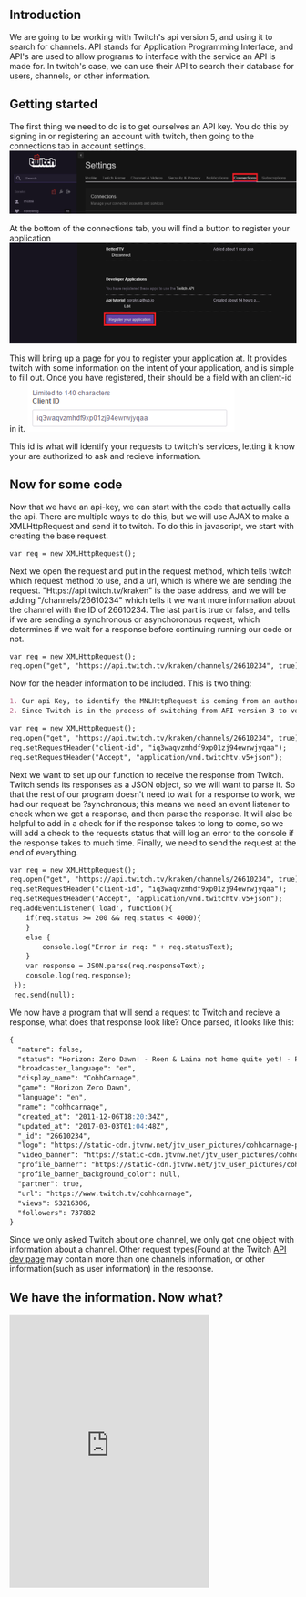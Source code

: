 ## Introduction

We are going to be working with Twitch's api version 5, and using it to search for channels.  API stands for Application Programming Interface, and API's are used to allow programs to interface with the service an API is made for.  In twitch's case, we can use their API to search their database for users, channels, or other information.

<!-- ### What that info looks like
 ![Image](response.png) -->

## Getting started

The first thing we need to do is to get ourselves an API key.  You do this by signing in or registering an account with twitch, then going to the connections tab in account settings. ![Image](settings-connection.png)

At the bottom of the connections tab, you will find a button to register your application
![Image](register.png)

This will bring up a page for you to register your application at.  It provides twitch with some information on the intent of your application, and is simple to fill out.  Once you have registered, their should be a field with an client-id in it.
![Image](cliend-id.png)

This id is what will identify your requests to twitch's services, letting it know your are authorized to ask and recieve information.  


## Now for some code

Now that we have an api-key, we can start with the code that actually calls the api.  There are multiple ways to do this, but we will use AJAX to make a XMLHttpRequest and send it to twitch.  To do this in javascript, we start with creating the base request.
```markdown
var req = new XMLHttpRequest();
```
Next we open the request and put in the request method, which tells twitch which request method to use, and a url, which is where we are sending the request.  "Https://api.twitch.tv/kraken" is the base address, and we will be adding "/channels/26610234" which tells it we want more information about the channel with the ID of 26610234.  The last part is true or false, and tells if we are sending a synchronous or asynchoronous request, which determines if we wait for a response before continuing running our code or not.

```markdown
var req = new XMLHttpRequest();
req.open("get", "https://api.twitch.tv/kraken/channels/26610234", true);
```
Now for the header information to be included.  This is two thing:
```markdown
1. Our api Key, to identify the MNLHttpRequest is coming from an authorized source.  Generally api keys should not be shared, but for the purpose of this tutorial 
2. Since Twitch is in the process of switching from API version 3 to version 5, we want to specify we are using version 5
```
```markdown
var req = new XMLHttpRequest();
req.open("get", "https://api.twitch.tv/kraken/channels/26610234", true);
req.setRequestHeader("client-id", "iq3waqvzmhdf9xp01zj94ewrwjyqaa");
req.setRequestHeader("Accept", "application/vnd.twitchtv.v5+json");
```
Next we want to set up our function to receive the response from Twitch.  Twitch sends its responses as a JSON object, so we will want to parse it.  So that the rest of our program doesn't need to wait for a response to work, we had our request be ?synchronous; this means we need an event listener to check when we get a response, and then parse the response. It will also be helpful to add in a check for if the response takes to long to come, so we will add a check to the requests status that will log an error to the console if the response takes to much time.  Finally, we need to send the request at the end of everything.


```markdown
var req = new XMLHttpRequest();
req.open("get", "https://api.twitch.tv/kraken/channels/26610234", true);
req.setRequestHeader("client-id", "iq3waqvzmhdf9xp01zj94ewrwjyqaa");
req.setRequestHeader("Accept", "application/vnd.twitchtv.v5+json");
req.addEventListener('load', function(){
	if(req.status >= 200 && req.status < 4000){
	}
	else {
		console.log("Error in req: " + req.statusText);
	}
	var response = JSON.parse(req.responseText);
	console.log(req.response);
 });
 req.send(null);

```
We now have a program that will send a request to Twitch and recieve a response, what does that response look like?  Once parsed, it looks like this: 

```markdown
{
  "mature": false,
  "status": "Horizon: Zero Dawn! - Roen & Laina not home quite yet! - Powered by Sony! - @CohhCarnage - !Achievements - !4Year",
  "broadcaster_language": "en",
  "display_name": "CohhCarnage",
  "game": "Horizon Zero Dawn",
  "language": "en",
  "name": "cohhcarnage",
  "created_at": "2011-12-06T18:20:34Z",
  "updated_at": "2017-03-03T01:04:48Z",
  "_id": "26610234",
  "logo": "https://static-cdn.jtvnw.net/jtv_user_pictures/cohhcarnage-profile_image-92dc409e41560047-300x300.png",
  "video_banner": "https://static-cdn.jtvnw.net/jtv_user_pictures/cohhcarnage-channel_offline_image-e7efe636e7920e39-1920x1080.png",
  "profile_banner": "https://static-cdn.jtvnw.net/jtv_user_pictures/cohhcarnage-profile_banner-bcb1b1b8e6194799-480.png",
  "profile_banner_background_color": null,
  "partner": true,
  "url": "https://www.twitch.tv/cohhcarnage",
  "views": 53216306,
  "followers": 737882
}
```

Since we only asked Twitch about one channel, we only got one object with information about a channel.  Other request types(Found at the Twitch [API dev page](https://dev.twitch.tv/docs) may contain more than one channels information, or other information(such as user information) in the response.

## We have the information.  Now what?

<script src= "http://player.twitch.tv/js/embed/v1.js"></script>
<div id="SamplePlayerDivID2">
<script type="text/javascript">
	var options = {
		width: 854,
		height: 480,
		channel: "cohhcarnage",
	};
	var player = new Twitch.Player("SamplePlayerDivID2", options);
	player.setVolume(0.5);
</script>
<iframe frameborder="0" 
        scrolling="no" 
        id="chat_embed" 
        src="http://www.twitch.tv/cohhcarnage/chat" 
        height="480" 
        width="350">
</iframe>
